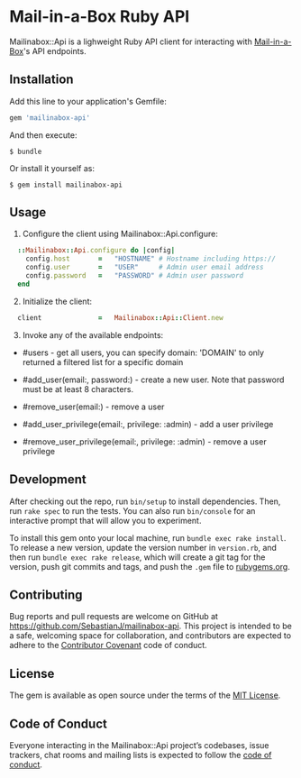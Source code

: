 # Mail-in-a-Box Ruby API

Mailinabox::Api is a lighweight Ruby API client for interacting with [Mail-in-a-Box](https://mailinabox.email)'s API endpoints.

## Installation

Add this line to your application's Gemfile:

```ruby
gem 'mailinabox-api'
```

And then execute:

    $ bundle

Or install it yourself as:

    $ gem install mailinabox-api

## Usage

1. Configure the client using Mailinabox::Api.configure:

```ruby
  ::Mailinabox::Api.configure do |config|
    config.host       =   "HOSTNAME" # Hostname including https://
    config.user       =   "USER"     # Admin user email address
    config.password   =   "PASSWORD" # Admin user password
  end
```

2. Initialize the client:

```ruby
  client              =   Mailinabox::Api::Client.new
```

3. Invoke any of the available endpoints:

* #users - get all users, you can specify domain: 'DOMAIN' to only returned a filtered list for a specific domain

* #add_user(email:, password:) - create a new user. Note that password must be at least 8 characters.

* #remove_user(email:) - remove a user

* #add_user_privilege(email:, privilege: :admin) - add a user privilege

* #remove_user_privilege(email:, privilege: :admin) - remove a user privilege

## Development

After checking out the repo, run `bin/setup` to install dependencies. Then, run `rake spec` to run the tests. You can also run `bin/console` for an interactive prompt that will allow you to experiment.

To install this gem onto your local machine, run `bundle exec rake install`. To release a new version, update the version number in `version.rb`, and then run `bundle exec rake release`, which will create a git tag for the version, push git commits and tags, and push the `.gem` file to [rubygems.org](https://rubygems.org).

## Contributing

Bug reports and pull requests are welcome on GitHub at https://github.com/SebastianJ/mailinabox-api. This project is intended to be a safe, welcoming space for collaboration, and contributors are expected to adhere to the [Contributor Covenant](http://contributor-covenant.org) code of conduct.

## License

The gem is available as open source under the terms of the [MIT License](https://opensource.org/licenses/MIT).

## Code of Conduct

Everyone interacting in the Mailinabox::Api project’s codebases, issue trackers, chat rooms and mailing lists is expected to follow the [code of conduct](https://github.com/SebastianJ/mailinabox-api/blob/master/CODE_OF_CONDUCT.md).
